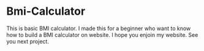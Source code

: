 # Bmi-Calculator
This is basic BMI calculator. 
I made this for a beginner who want to know how to build a BMI calculator on website.
I hope you enjoin my website.
See you next project.
